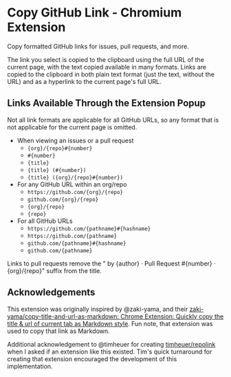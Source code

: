# Copy GitHub Link - Chromium Extension

Copy formatted GitHub links for issues, pull requests, and more.

The link you select is copied to the clipboard using the full URL of the current page, with the text copied available in many formats. Links are copied to the clipboard in both plain text format (just the text, without the URL) and as a hyperlink to the current page's full URL.

## Links Available Through the Extension Popup

Not all link formats are applicable for all GitHub URLs, so any format that is not applicable for the current page is omitted.

* When viewing an issues or a pull request
  * `{org}/{repo}#{number}`
  * `#{number}`
  * `{title}`
  * `{title} (#{number})`
  * `{title} ({org}/{repo}#{number})`
* For any GitHub URL within an org/repo
  * `https://github.com/{org}/{repo}`
  * `github.com/{org}/{repo}`
  * `{org}/{repo}`
  * `{repo}`
* For all GitHub URLs
  * `https://github.com/{pathname}#{hashname}`
  * `https://github.com/{pathname}`
  * `github.com/{pathname}#{hashname}`
  * `github.com/{pathname}`

Links to pull requests remove the " by {author} · Pull Request #{number} · {org}/{repo}" suffix from the title.

## Acknowledgements

This extension was originally inspired by @zaki-yama, and their [zaki-yama/copy-title-and-url-as-markdown: Chrome Extension: Quickly copy the title & url of current tab as Markdown style](https://github.com/zaki-yama/copy-title-and-url-as-markdown). Fun note, that extension was used to copy that link as Markdown.

Additional acknowledgement to @timheuer for creating [timheuer/repolink](https://github.com/timheuer/repolink) when I asked if an extension like this existed. Tim's quick turnaround for creating that extension encouraged the development of this implementation.
